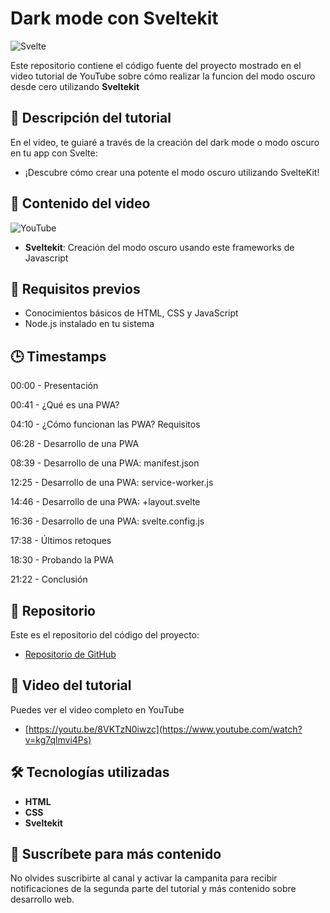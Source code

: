 # Dark mode con Sveltekit
![Svelte](https://img.shields.io/badge/Svelte-FF3E00?style=for-the-badge&logo=svelte&logoColor=white&labelColor=101010)

Este repositorio contiene el código fuente del proyecto mostrado en el video tutorial de YouTube sobre cómo realizar la funcion del modo oscuro desde cero utilizando **Sveltekit** 

## 📝 Descripción del tutorial

En el video, te guiaré a través de la creación del dark mode o modo oscuro en tu app con Svelte:

- ¡Descubre cómo crear una potente el modo oscuro utilizando SvelteKit!


## 📌 Contenido del video
![YouTube](https://img.shields.io/badge/YouTube-FF0000?style=for-the-badge&logo=youtube&logoColor=white)

- **Sveltekit**: Creación del modo oscuro usando este frameworks de Javascript

## 📖 Requisitos previos

- Conocimientos básicos de HTML, CSS y JavaScript
- Node.js instalado en tu sistema

## 🕒 Timestamps

00:00 - Presentación

00:41 - ¿Qué es una PWA?

04:10 - ¿Cómo funcionan las PWA?  Requisitos

06:28 - Desarrollo de una PWA

08:39 - Desarrollo de una PWA: manifest.json

12:25 - Desarrollo de una PWA: service-worker.js

14:46 - Desarrollo de una PWA: +layout.svelte

16:36 - Desarrollo de una PWA: svelte.config.js

17:38 - Últimos retoques

18:30 - Probando la PWA

21:22 - Conclusión

## 📂 Repositorio

Este es el repositorio del código del proyecto:
- [Repositorio de GitHub](https://github.com/rubenterre/superburguer-PWA)

## 🎥 Video del tutorial

Puedes ver el video completo en YouTube
- [https://youtu.be/8VKTzN0iwzc](https://www.youtube.com/watch?v=kg7qlmvi4Ps)

## 🛠 Tecnologías utilizadas

- **HTML**
- **CSS**
- **Sveltekit**

## 🔔 Suscríbete para más contenido

No olvides suscribirte al canal y activar la campanita para recibir notificaciones de la segunda parte del tutorial y más contenido sobre desarrollo web.
